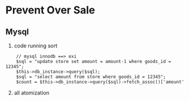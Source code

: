 # Prevent Over Sale


## Mysql

1. code running sort
```
    // mysql innodb ==> exi
    $sql = "update store set amount = amount-1 where goods_id = 12345";
    $this->db_instance->query($sql);
    $sql = "select amount from store where goods_id = 12345";
    $count = $this->db_instance->query($sql)->fetch_assoc()['amount'
```
2. all atomization 